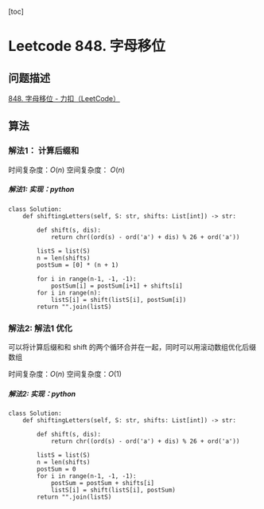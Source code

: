 [toc]

# Leetcode 848. 字母移位

## 问题描述

[848. 字母移位 - 力扣（LeetCode）](https://leetcode-cn.com/problems/shifting-letters/)

## 算法

### 解法1： 计算后缀和

时间复杂度：$O(n)$
空间复杂度： $O(n)$

##### 解法1: 实现：python

```
class Solution:
    def shiftingLetters(self, S: str, shifts: List[int]) -> str:

        def shift(s, dis):
            return chr((ord(s) - ord('a') + dis) % 26 + ord('a'))
        
        listS = list(S)
        n = len(shifts)
        postSum = [0] * (n + 1)

        for i in range(n-1, -1, -1):
            postSum[i] = postSum[i+1] + shifts[i]
        for i in range(n):
            listS[i] = shift(listS[i], postSum[i])
        return "".join(listS)
```

### 解法2: 解法1 优化

可以将计算后缀和和 shift 的两个循环合并在一起，同时可以用滚动数组优化后缀数组

时间复杂度：$O(n)$
空间复杂度：$O(1)$

##### 解法2: 实现：python

```
class Solution:
    def shiftingLetters(self, S: str, shifts: List[int]) -> str:

        def shift(s, dis):
            return chr((ord(s) - ord('a') + dis) % 26 + ord('a'))
        
        listS = list(S)
        n = len(shifts)
        postSum = 0
        for i in range(n-1, -1, -1):
            postSum = postSum + shifts[i]
            listS[i] = shift(listS[i], postSum)
        return "".join(listS)
```
